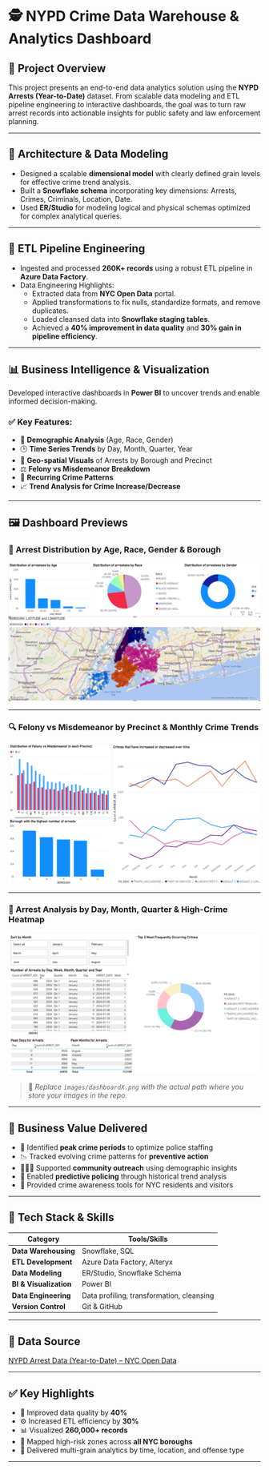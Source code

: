 # 🕵️ NYPD Crime Data Warehouse & Analytics Dashboard

## 📌 Project Overview

This project presents an end-to-end data analytics solution using the **NYPD Arrests (Year-to-Date)** dataset. From scalable data modeling and ETL pipeline engineering to interactive dashboards, the goal was to turn raw arrest records into actionable insights for public safety and law enforcement planning.

---

## 🧱 Architecture & Data Modeling

- Designed a scalable **dimensional model** with clearly defined grain levels for effective crime trend analysis.
- Built a **Snowflake schema** incorporating key dimensions: Arrests, Crimes, Criminals, Location, Date.
- Used **ER/Studio** for modeling logical and physical schemas optimized for complex analytical queries.

---

## 🔄 ETL Pipeline Engineering

- Ingested and processed **260K+ records** using a robust ETL pipeline in **Azure Data Factory**.
- Data Engineering Highlights:
  - Extracted data from **NYC Open Data** portal.
  - Applied transformations to fix nulls, standardize formats, and remove duplicates.
  - Loaded cleansed data into **Snowflake staging tables**.
  - Achieved a **40% improvement in data quality** and **30% gain in pipeline efficiency**.

---

## 📊 Business Intelligence & Visualization

Developed interactive dashboards in **Power BI** to uncover trends and enable informed decision-making.

### ✅ Key Features:
- 👥 **Demographic Analysis** (Age, Race, Gender)
- 🕒 **Time Series Trends** by Day, Month, Quarter, Year
- 📍 **Geo-spatial Visuals** of Arrests by Borough and Precinct
- ⚖️ **Felony vs Misdemeanor Breakdown**
- 🔁 **Recurring Crime Patterns**
- 📈 **Trend Analysis for Crime Increase/Decrease**

---

## 🖼️ Dashboard Previews

### 📌 Arrest Distribution by Age, Race, Gender & Borough
![Dashboard Preview 1](images/dashboard1.png)

---

### 🔍 Felony vs Misdemeanor by Precinct & Monthly Crime Trends
![Dashboard Preview 2](images/dashboard2.png)

---

### 📅 Arrest Analysis by Day, Month, Quarter & High-Crime Heatmap
![Dashboard Preview 3](images/dashboard3.png)

> 📸 *Replace `images/dashboardX.png` with the actual path where you store your images in the repo.*

---

## 💼 Business Value Delivered

- 🚓 Identified **peak crime periods** to optimize police staffing
- 📉 Tracked evolving crime patterns for **preventive action**
- 🧑‍🤝‍🧑 Supported **community outreach** using demographic insights
- 🔮 Enabled **predictive policing** through historical trend analysis
- 🧭 Provided crime awareness tools for NYC residents and visitors

---

## 🧰 Tech Stack & Skills

| Category               | Tools/Skills                                    |
|------------------------|-------------------------------------------------|
| **Data Warehousing**   | Snowflake, SQL                                  |
| **ETL Development**    | Azure Data Factory, Alteryx                     |
| **Data Modeling**      | ER/Studio, Snowflake Schema                     |
| **BI & Visualization** | Power BI                                        |
| **Data Engineering**   | Data profiling, transformation, cleansing       |
| **Version Control**    | Git & GitHub                                    |

---

## 📂 Data Source

[NYPD Arrest Data (Year-to-Date) – NYC Open Data](https://data.cityofnewyork.us/Public-Safety/NYPD-Arrest-Data-Year-to-Date-/uip8-fykc)

---

## ✅ Key Highlights

- 🧹 Improved data quality by **40%**
- ⚙️ Increased ETL efficiency by **30%**
- 📊 Visualized **260,000+ records**
- 📍 Mapped high-risk zones across **all NYC boroughs**
- 📅 Delivered multi-grain analytics by time, location, and offense type

---

